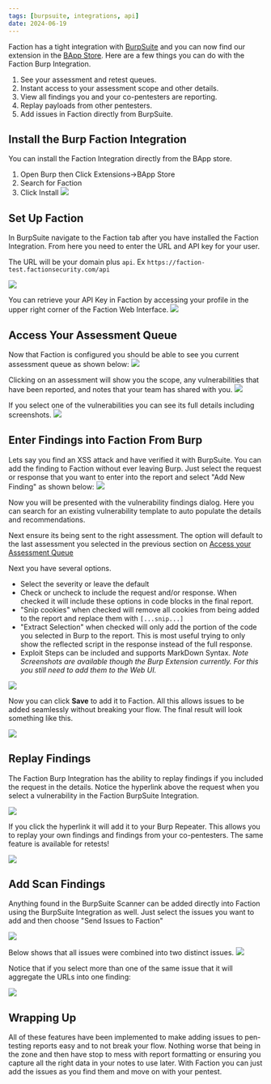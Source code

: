```yaml
---
tags: [burpsuite, integrations, api]
date: 2024-06-19
---
```


Faction has a tight integration with [BurpSuite](https://portswigger.net/burp) and you can now find our extension in the [BApp Store](https://portswigger.net/bappstore/f4048e6291214e99a92ca555abee0f74). Here are a few things you can do with the Faction Burp Integration.
1. See your assessment and retest queues.
2. Instant access to your assessment scope and other details.
3. View all findings you and your co-pentesters are reporting.
4. Replay payloads from other pentesters.
5. Add issues in Faction directly from BurpSuite. 

## Install the Burp Faction Integration
You can install the Faction Integration directly from the BApp store. 
1. Open Burp then Click Extensions->BApp Store
3. Search for Faction
4. Click Install
![](/files/Pasted%20image%2020240619150257.png)

## Set Up Faction
In BurpSuite navigate to the Faction tab after you have installed the Faction Integration. From here you need to enter the URL and API key for your user. 

The URL will be your domain plus `api`. Ex `https://faction-test.factionsecurity.com/api`

![](/files/Pasted%20image%2020240619150830.png)

You can retrieve your API Key in Faction by accessing your profile in the upper right corner of the Faction Web Interface. 
![](/files/Pasted%20image%2020240619151123.png)

## Access Your Assessment Queue
Now that Faction is configured you should be able to see you current assessment queue as shown below:
![](/files/Pasted%20image%2020240619151342.png)

Clicking on an assessment will show you the scope, any vulnerabilities that have been reported, and notes that your team has shared with you. 
![](/files/Pasted%20image%2020240619151525.png)

If you select one of the vulnerabilities you can see its full details including screenshots.
![](/files/Pasted%20image%2020240619151631.png)

## Enter Findings into Faction From Burp

Lets say you find an XSS attack and have verified it with BurpSuite. You can add the finding to Faction without ever leaving Burp. Just select the request or response that you want to enter into the report and select "Add New Finding" as shown below:
![](/files/Pasted%20image%2020240619152503.png)

Now you will be presented with the vulnerability findings dialog. Here you can search for an existing vulnerability template to auto populate the details and recommendations. 

Next ensure its being sent to the right assessment. The option will default to the last assessment you selected in the previous section on [Access your Assessment Queue](#Access%20Your%20Assessment%20Queue)

Next you have several options. 
- Select the severity or leave the default
- Check or uncheck to include the request and/or response. When checked it will include these options in code blocks in the final report.
- "Snip cookies" when checked will remove all cookies from being added to the report and replace them with `[...snip...]`
- "Extract Selection" when checked will only add the portion of the code you selected in Burp to the report. This is most useful trying to only show the reflected script in the response instead of the full response. 
- Exploit Steps can be included and supports MarkDown Syntax. *Note Screenshots are available though the Burp Extension currently. For this you still need to add them to the Web UI.* 

![](/files/Pasted%20image%2020240619152829.png)

Now you can click **Save** to add it to Faction. All this allows issues to be added seamlessly without breaking your flow. The final result will look something like this.

![](/files/Pasted%20image%2020240619153743.png)


## Replay Findings
The Faction Burp Integration has the ability to replay findings if you included the request in the details. Notice the hyperlink above the request when you select a vulnerability in the Faction BurpSuite Integration. 

![](/files/Pasted%20image%2020240619151840.png)

If you click the hyperlink it will add it to your Burp Repeater. This allows you to replay your own findings and findings from your co-pentesters. The same feature is available for retests!

![](/files/Pasted%20image%2020240619151923.png)

## Add Scan Findings
Anything found in the BurpSuite Scanner can be added directly into Faction using the BurpSuite Integration as well. Just select the issues you want to add and then choose "Send Issues to Faction"

![](/files/Pasted%20image%2020240619154354.png)

Below shows that all issues were combined into two distinct issues.
![](/files/Pasted%20image%2020240619154637.png)

Notice that if you select more than one of the same issue that it will aggregate the URLs into one finding:

![](/files/Pasted%20image%2020240619154521.png)


## Wrapping Up

All of these features have been implemented to make adding issues to pen-testing reports easy and to not break your flow. Nothing worse that being in the zone and then have stop to mess with report formatting or ensuring you capture all the right data in your notes to use later. With Faction you can just add the issues as you find them and move on with your pentest. 



